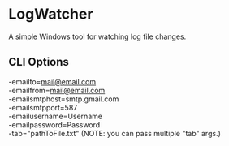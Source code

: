 # LogWatcher
A simple Windows tool for watching log file changes.

## CLI Options
-emailto=mail@email.com<br>
-emailfrom=mail@email.com<br>
-emailsmtphost=smtp.gmail.com<br>
-emailsmtpport=587<br>
-emailusername=Username<br>
-emailpassword=Password<br>
-tab="pathToFile.txt" (NOTE: you can pass multiple "tab" args.)<br>